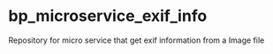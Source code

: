 # bp_microservice_exif_info
Repository for micro service that get exif information from a Image file
